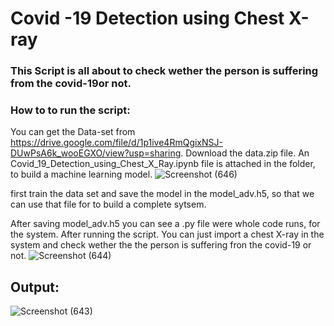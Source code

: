 # Covid -19 Detection using Chest X-ray
### This Script is all about to check wether the person is suffering from the covid-19or not.
### How to to run the script:
You can get the Data-set from https://drive.google.com/file/d/1p1ive4RmQgixNSJ-DUwPsA6k_wooEGXO/view?usp=sharing. Download the data.zip file.
An Covid_19_Detection_using_Chest_X_Ray.ipynb file is attached in the folder, to build a machine learning model.
![Screenshot (646)](https://user-images.githubusercontent.com/61947484/107149830-eeea6080-6980-11eb-8515-8f391a3bdf5a.png)

first train the data set and save the model in the model_adv.h5,  so that we can use that file for to build a complete sytsem.

After saving  model_adv.h5 you can see a .py file were whole code runs, for the system. After running the script. You can just import a chest X-ray in the system and check wether the the person is suffering fron the covid-19 or not.
![Screenshot (644)](https://user-images.githubusercontent.com/61947484/107149852-04f82100-6981-11eb-995d-6ce0946f5fa8.png)


## Output:
![Screenshot (643)](https://user-images.githubusercontent.com/61947484/107149866-180af100-6981-11eb-84a8-177a65b256f4.png)